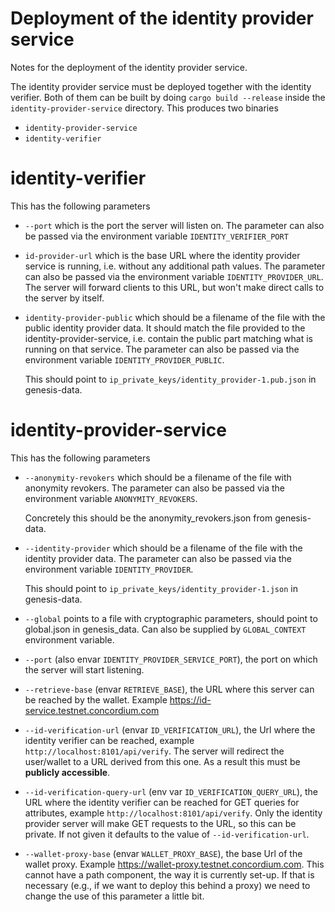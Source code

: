 # Deployment of the identity provider service

Notes for the deployment of the identity provider service.

The identity provider service must be deployed together with the identity
verifier. Both of them can be built by doing `cargo build --release` inside the
`identity-provider-service` directory. This produces two binaries

- `identity-provider-service`
- `identity-verifier`

# identity-verifier

This has the following parameters

- `--port` which is the port the server will listen on. The parameter can also be passed via the environment variable 
  `IDENTITY_VERIFIER_PORT`
- `id-provider-url` which is the base URL where the identity provider service is running, i.e. without any additional
  path values. The parameter can also be passed via the environment variable `IDENTITY_PROVIDER_URL`. The server will
  forward clients to this URL, but won't make direct calls to the server by itself.
- `identity-provider-public` which should be a filename of the file with the public identity provider
  data. It should match the file provided to the identity-provider-service, i.e. contain the public part
  matching what is running on that service. The parameter can also be passed via the environment variable
  `IDENTITY_PROVIDER_PUBLIC`.

  This should point to `ip_private_keys/identity_provider-1.pub.json` in genesis-data.

# identity-provider-service

This has the following parameters

- `--anonymity-revokers` which should be a filename of the file with anonymity
  revokers. The parameter can also be passed via the environment variable
  `ANONYMITY_REVOKERS`.

  Concretely this should be the anonymity_revokers.json from genesis-data.

- `--identity-provider` which should be a filename of the file with the identity
  provider data. The parameter can also be passed via the environment variable
  `IDENTITY_PROVIDER`.

  This should point to `ip_private_keys/identity_provider-1.json` in genesis-data.

- `--global` points to a file with cryptographic parameters, should point to
  global.json in genesis_data. Can also be supplied by `GLOBAL_CONTEXT` environment variable.

- `--port` (also envar `IDENTITY_PROVIDER_SERVICE_PORT`), the port on which the server will start listening.

- `--retrieve-base` (envar `RETRIEVE_BASE`), the URL where this server can be
  reached by the wallet. Example https://id-service.testnet.concordium.com

- `--id-verification-url` (envar `ID_VERIFICATION_URL`), the Url where the
  identity verifier can be reached, example `http://localhost:8101/api/verify`.
  The server will redirect the user/wallet to a URL derived from this one. As a
  result this must be **publicly accessible**.

- `--id-verification-query-url` (env var `ID_VERIFICATION_QUERY_URL`), the URL where the
  identity verifier can be reached for GET queries for attributes, example `http://localhost:8101/api/verify`.
  Only the identity provider server will make GET requests to the URL, so this
  can be private. If not given it defaults to the value of
  `--id-verification-url`.


- `--wallet-proxy-base` (envar `WALLET_PROXY_BASE`), the base Url of the wallet
  proxy. Example https://wallet-proxy.testnet.concordium.com.
  This cannot have a path component, the way it is currently set-up. If that is
  necessary (e.g., if we want to deploy this behind a proxy) we need to change
  the use of this parameter a little bit.
